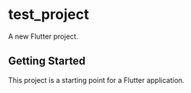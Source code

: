 # test_project

A new Flutter project.

## Getting Started

This project is a starting point for a Flutter application.